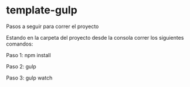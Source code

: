 # template-gulp

Pasos a seguir para correr el proyecto

Estando en la carpeta del proyecto desde la consola correr los siguientes comandos:

Paso 1:
npm install

Paso 2:
gulp

Paso 3: 
gulp watch

